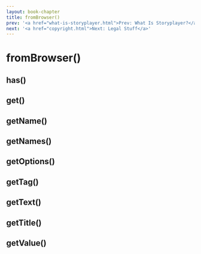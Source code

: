 ```yaml
---
layout: book-chapter
title: fromBrowser()
prev: '<a href="what-is-storyplayer.html">Prev: What Is Storyplayer?</a>'
next: '<a href="copyright.html">Next: Legal Stuff</a>'
---
```


# fromBrowser()

## has()

## get()

## getName()

## getNames()

## getOptions()

## getTag()

## getText()

## getTitle()

## getValue()
